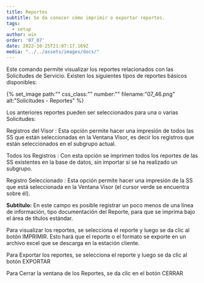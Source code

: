 ```yaml
---
title: Reportes
subtitle: Se da conocer cómo imprimir o exportar reportes.
tags:
  - setup
author: win
order: '07_07'
date: 2022-10-25T21:07:17.169Z
media: "../../assets/images/docs/"
---
```


Este comando <span class="mdi mdi-printer"></span> permite visualizar los reportes relacionados con las Solicitudes de Servicio. Existen los siguientes tipos de reportes básicos disponibles:

{% set_image
  path:""
  css_class:""
  number:""
  filename:"07_46.png"
  alt:"Solicitudes - Reportes"
%}

Los anteriores reportes pueden ser seleccionados para una o varias Solicitudes:

<a class="btn cl-gray bg-white btn-rounded"><span class="mdi mdi-circle cl-blue pr-1"></span><span class="pr-1"> Registros del Visor </span></a>: Esta opción permite hacer una impresión de todos las SS que están seleccionadas en la Ventana Visor, es decir los registros que están seleccionados en el subgrupo actual.

<a class="btn cl-gray bg-white btn-rounded"><span class="mdi mdi-circle cl-blue pr-1"></span><span class="pr-1"> Todos los Registros </span></a>: Con esta opción se imprimen todos los reportes de las SS existentes en la base de datos, sin importar si se ha realizado un subgrupo.

<a class="btn cl-gray bg-white btn-rounded"><span class="mdi mdi-circle cl-blue pr-1"></span><span class="pr-1"> Registro Seleccionado </span></a>: Esta opción permite hacer una impresión de la SS que está seleccionada en la Ventana Visor (el cursor verde se encuentra sobre él).

**Subtítulo:** En este campo es posible registrar un poco menos de una línea de información, tipo documentación del Reporte, para que se imprima bajo el área de títulos estándar.

Para visualizar los reportes, se selecciona el reporte y luego se da clic al botón <a class="btn bg-gray cl-black">IMPRIMIR</a>. Esto hará que el reporte o el formato se exporte en un archivo excel que se descarga en la estación cliente.

Para Exportar los reportes, se selecciona el reporte y luego se da clic al botón <a class="btn bg-gray cl-black">EXPORTAR</a>

Para Cerrar la ventana de los Reportes, se da clic en el botón <a class="btn bg-gray cl-black">CERRAR</a>